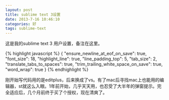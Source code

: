 ```yaml
---
layout: post
title: sublime text 3设置
date: 2013-7-16 10:46:10
categories: 好
tags: sublime-text
---
```


这是我的sublime text 3 用户设置，备注在这里。

{% highlight javascript %}
{
  "ensure_newline_at_eof_on_save": true,
  "font_size": 18,
  "highlight_line": true,
  "line_padding_top": 5,
  "tab_size": 2,
  "translate_tabs_to_spaces": true,
  "trim_trailing_white_space_on_save": true,
  "word_wrap": true
}
{% endhighlight %}

刚开始写代码用的是editplus，后来换成了vs。有了mac后寻找mac上也能用的编辑器，st就这么入眼。1年前开始，几乎天天用，也忍受了大半年的弹窗提示。完全适应后，几个月前终于买了个授权，现在清爽了。
